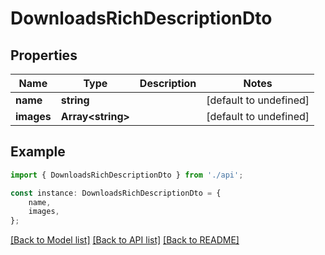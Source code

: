 # DownloadsRichDescriptionDto


## Properties

Name | Type | Description | Notes
------------ | ------------- | ------------- | -------------
**name** | **string** |  | [default to undefined]
**images** | **Array&lt;string&gt;** |  | [default to undefined]

## Example

```typescript
import { DownloadsRichDescriptionDto } from './api';

const instance: DownloadsRichDescriptionDto = {
    name,
    images,
};
```

[[Back to Model list]](../README.md#documentation-for-models) [[Back to API list]](../README.md#documentation-for-api-endpoints) [[Back to README]](../README.md)
